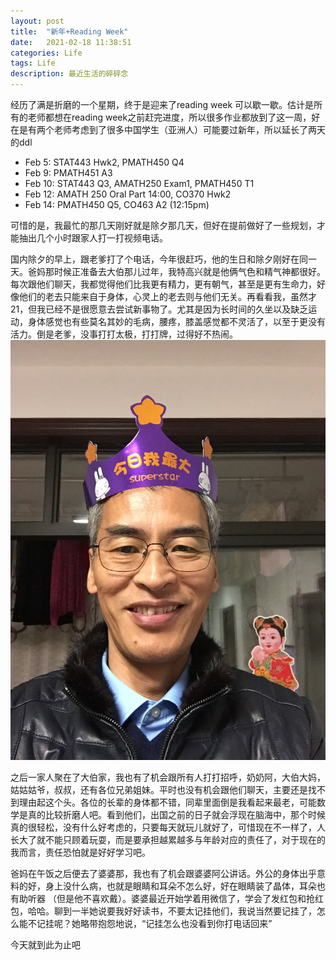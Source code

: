 ```yaml
---
layout: post
title:  "新年+Reading Week"
date:   2021-02-18 11:38:51
categories: Life
tags: Life
description: 最近生活的碎碎念
---
```

经历了满是折磨的一个星期，终于是迎来了reading week 可以歇一歇。估计是所有的老师都想在reading week之前赶完进度，所以很多作业都放到了这一周，好在是有两个老师考虑到了很多中国学生（亚洲人）可能要过新年，所以延长了两天的ddl
 - Feb 5: STAT443 Hwk2, PMATH450 Q4
 - Feb 9: PMATH451 A3
 - Feb 10: STAT443 Q3, AMATH250 Exam1, PMATH450 T1
 - Feb 12: AMATH 250 Oral Part 14:00, CO370 Hwk2
 - Feb 14: PMATH450 Q5,  CO463 A2 (12:15pm)

可惜的是，我最忙的那几天刚好就是除夕那几天，但好在提前做好了一些规划，才能抽出几个小时跟家人打一打视频电话。

国内除夕的早上，跟老爹打了个电话，今年很赶巧，他的生日和除夕刚好在同一天。爸妈那时候正准备去大伯那儿过年，我特高兴就是他俩气色和精气神都很好。每次跟他们聊天，我都觉得他们比我更有精力，更有朝气，甚至是更有生命力，好像他们的老去只能来自于身体，心灵上的老去则与他们无关。再看看我，虽然才21，但我已经不是很愿意去尝试新事物了。尤其是因为长时间的久坐以及缺乏运动，身体感觉也有些莫名其妙的毛病，腰疼，膝盖感觉都不灵活了，以至于更没有活力。倒是老爹，没事打打太极，打打牌，过得好不热闹。
![老爹生日照](./images/dadsbirthday.jpeg)


之后一家人聚在了大伯家，我也有了机会跟所有人打打招呼，奶奶阿，大伯大妈， 姑姑姑爷，叔叔，还有各位兄弟姐妹。平时也没有机会跟他们聊天，主要还是找不到理由起这个头。各位的长辈的身体都不错，同辈里面倒是我看起来最老，可能数学是真的比较折磨人吧。看到他们，出国之前的日子就会浮现在脑海中，那个时候真的很轻松，没有什么好考虑的，只要每天就玩儿就好了，可惜现在不一样了，人长大了就不能只顾着玩耍，而是要承担越累越多与年龄对应的责任了，对于现在的我而言，责任恐怕就是好好学习吧。

爸妈在午饭之后便去了婆婆那，我也有了机会跟婆婆阿公讲话。外公的身体出乎意料的好，身上没什么病，也就是眼睛和耳朵不怎么好，好在眼睛装了晶体，耳朵也有助听器 （但是他不喜欢戴）。婆婆最近开始学着用微信了，学会了发红包和抢红包，哈哈。聊到一半她说要我好好读书，不要太记挂他们，我说当然要记挂了，怎么能不记挂呢？她略带抱怨地说，“记挂怎么也没看到你打电话回来”

今天就到此为止吧
